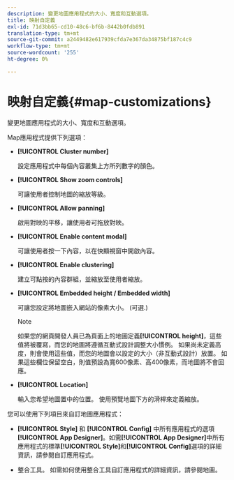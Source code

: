 ```yaml
---
description: 變更地圖應用程式的大小、寬度和互動選項。
title: 映射自定義
exl-id: 71d3bb65-cd10-48c6-bf6b-8442b0fdb891
translation-type: tm+mt
source-git-commit: a2449482e617939cfda7e367da34875bf187c4c9
workflow-type: tm+mt
source-wordcount: '255'
ht-degree: 0%

---
```


# 映射自定義{#map-customizations}

變更地圖應用程式的大小、寬度和互動選項。



Map應用程式提供下列選項：

* **[!UICONTROL Cluster number]**

   設定應用程式中每個內容叢集上方所列數字的顏色。

* **[!UICONTROL Show zoom controls]**

   可讓使用者控制地圖的縮放等級。

* **[!UICONTROL Allow panning]**

   啟用對映的平移，讓使用者可拖放對映。

* **[!UICONTROL Enable content modal]**

   可讓使用者按一下內容，以在快顯視窗中開啟內容。

* **[!UICONTROL Enable clustering]**

   建立可點按的內容群組，並縮放至使用者縮放。

* **[!UICONTROL Embedded height / Embedded width]**

   可讓您設定將地圖嵌入網站的像素大小。 (可選.)

   >[!NOTE]
   >
   >如果您的網頁開發人員已為頁面上的地圖定義&#x200B;**[!UICONTROL height]**，這些值將被覆寫，而您的地圖將遵循互動式設計調整大小慣例。 如果尚未定義高度，則會使用這些值，而您的地圖會以設定的大小（非互動式設計）放置。 如果這些欄位保留空白，則值預設為寬600像素、高400像素，而地圖將不會回應。

* **[!UICONTROL Location]**

   輸入您希望地圖置中的位置。 使用預覽地圖下方的滑桿來定義縮放。

您可以使用下列項目來自訂地圖應用程式：

* **[!UICONTROL Style]** 和 **[!UICONTROL Config]** 中所有應用程式的選項 **[!UICONTROL App Designer]**。如需&#x200B;**[!UICONTROL App Designer]**&#x200B;中所有應用程式的標準&#x200B;**[!UICONTROL Style]**&#x200B;和&#x200B;**[!UICONTROL Config]**&#x200B;選項的詳細資訊，請參閱自訂應用程式。

* 整合工具。 如需如何使用整合工具自訂應用程式的詳細資訊，請參閱地圖。
